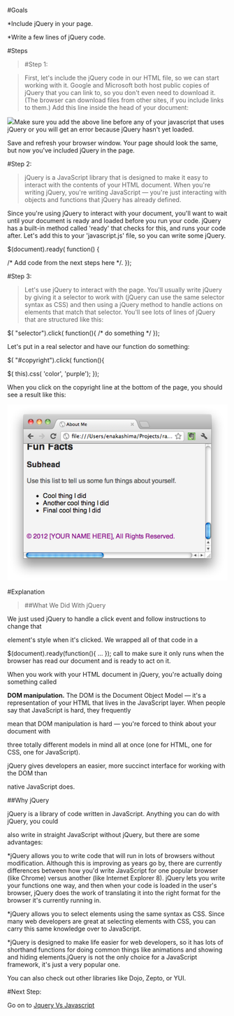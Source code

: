 #Goals


*Include jQuery in your page.


*Write a few lines of jQuery code.

#Steps


>[]()#Step 1:


>First, let's include the jQuery code in our HTML file, so we can start working with it. Google and Microsoft both host public copies of jQuery that you can link to, so you don't even need to download it. (The browser can download files from other sites, if you include links to them.) Add this line inside the 
head of your document:

<script 
src=
"http://ajax.googleapis.com/ajax/libs/jquery/1.7.2/jquery.min.js" 
type=
"text/javascript"></script>

![](/img/warning.png)Make sure you add the above line 
before any of your javascript that uses jQuery or you will get an error because jQuery hasn't yet loaded.

Save and refresh your browser window. Your page should look the same, but now you've included jQuery in the page.

[]()#Step 2:


>jQuery is a JavaScript library that is designed to make it easy to interact with the contents of your HTML document. When you're writing jQuery, you're writing JavaScript — you're just interacting with objects and functions that jQuery has already defined.

Since you're using jQuery to interact with your document, you'll want to wait until your document is ready and loaded before you run your code. jQuery has a built-in method called 'ready' that checks for this, and runs your code after. Let's add this to your 'javascript.js' file, so you can write some jQuery.

$(document).ready(
function() {
  
/* Add code from the next steps here */.
});

[]()#Step 3:


>Let's use jQuery to interact with the page. You'll usually write jQuery by giving it a selector to work with (jQuery can use the same selector syntax as CSS) and then using a jQuery method to handle actions on elements that match that selector. You'll see lots of lines of jQuery that are structured like this:

$(
"selector").click(
function(){ 
/* do something */ });

Let's put in a real selector and have our function do something:

$(
"#copyright").click(
function(){ 
  
$(
this).css(
'color',
'purple'); 
});

When you click on the copyright line at the bottom of the page, you should see a result like this:

![](img/jquery_result.png)

#Explanation


>##What We Did With jQuery



We just used jQuery to handle a click event and follow instructions to change that


element's style when it's clicked. We wrapped all of that code in a

$(document).ready(function(){ ... }); call to make sure it only runs when the
browser has read our document and is ready to act on it.


When you work with your HTML document in jQuery, you're actually doing something called

**DOM manipulation.**
 The DOM is the Document Object Model — it's a representation of your
HTML that lives in the JavaScript layer. When people say that JavaScript is hard, they frequently


mean that 
DOM manipulation is hard — you're forced to think about your document with


three totally different models in mind all at once (one for HTML, one for CSS, one for JavaScript).


jQuery gives developers an easier, more succinct interface for working with the DOM than


native JavaScript does.


##Why jQuery



jQuery is a library of code written in JavaScript. Anything you can do with jQuery, you could


also write in straight JavaScript without jQuery, but there are some advantages:


*jQuery allows you to write code that will run in lots of browsers without modification. Although
this is improving as years go by, there are currently differences between how you'd write JavaScript
for one popular browser (like Chrome) versus another (like Internet Explorer 8). jQuery lets you
write your functions one way, and then when your code is loaded in the user's browser, jQuery
does the work of translating it into the right format for the browser it's currently running in.


*jQuery allows you to select elements using the same syntax as CSS. Since many web developers are
great at selecting elements with CSS, you can carry this same knowledge over to JavaScript.


*jQuery is designed to make life easier for web developers, so it has lots of shorthand functions
for doing common things like animations and showing and hiding elements.jQuery is not the only choice for a JavaScript framework, it's just a very popular one.


You can also check out other libraries like Dojo, Zepto, or YUI.

#Next Step:


Go on to 
[Jquery Vs Javascript](jquery_vs_javascript?back=jquery%23step3)
